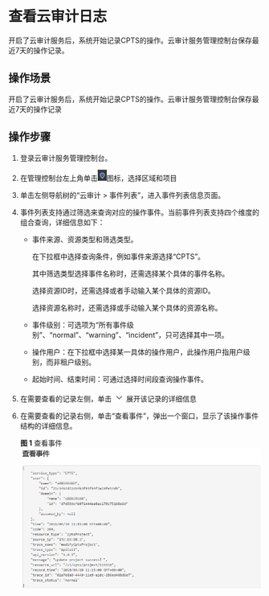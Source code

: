 # 查看云审计日志<a name="cpts_01_0057"></a>

开启了云审计服务后，系统开始记录CPTS的操作。云审计服务管理控制台保存最近7天的操作记录。

## 操作场景<a name="section19908104613460"></a>

开启了云审计服务后，系统开始记录CPTS的操作。云审计服务管理控制台保存最近7天的操作记录

## 操作步骤<a name="section15567343496"></a>

1.  登录云审计服务管理控制台。
2.  在管理控制台左上角单击![](figures/icon-region.png)图标，选择区域和项目
3.  单击左侧导航树的“云审计  \>  事件列表”，进入事件列表信息页面。
4.  事件列表支持通过筛选来查询对应的操作事件。当前事件列表支持四个维度的组合查询，详细信息如下：
    -   事件来源、资源类型和筛选类型。

        在下拉框中选择查询条件，例如事件来源选择“CPTS”。

        其中筛选类型选择事件名称时，还需选择某个具体的事件名称。

        选择资源ID时，还需选择或者手动输入某个具体的资源ID。

        选择资源名称时，还需选择或手动输入某个具体的资源名称。

    -   事件级别：可选项为“所有事件级别”、“normal”、“warning”、“incident”，只可选择其中一项。
    -   操作用户：在下拉框中选择某一具体的操作用户，此操作用户指用户级别，而非租户级别。
    -   起始时间、结束时间：可通过选择时间段查询操作事件。

5.  在需要查看的记录左侧，单击![](figures/icon-pull-down-8.png)展开该记录的详细信息
6.  在需要查看的记录右侧，单击“查看事件”，弹出一个窗口，显示了该操作事件结构的详细信息。

    **图 1**  查看事件<a name="fig315511119519"></a>  
    ![](figures/查看事件.png "查看事件")


